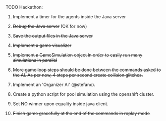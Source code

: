 TODO Hackathon:

1) Implement a timer for the agents inside the Java server

2) ~~Debug the Java server~~ (OK for now)

3) ~~Save the output files in the Java server~~

4) ~~Implement a game visualizer~~

5) ~~Implement a GameSimulation object in order to easily run many simulations in parallel~~

6) ~~More game loop steps should be done between the commands asked to the AI. As per now, 4 steps per second create collision glitches.~~

7) Implement an 'Organizer AI' (@stefano).

8) Create a python script for pool simulation using the openshift cluster.

9) ~~Set NO winner upon equality inside java client.~~

10) ~~Finish game gracefully at the end of the commands in replay mode~~


